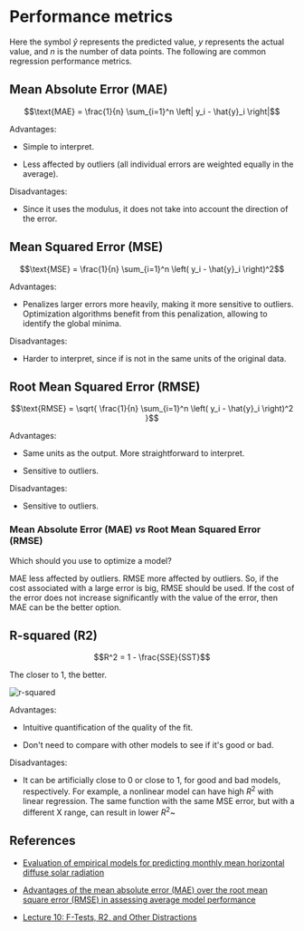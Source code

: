 # Performance metrics

Here the symbol $\hat{y}$ represents the predicted value, $y$ represents the actual value, and $n$ is the number of data points. The following are common regression performance metrics. 


## Mean Absolute Error (MAE)

$$\text{MAE} = \frac{1}{n} \sum_{i=1}^n \left| y_i - \hat{y}_i \right|$$

Advantages:

- Simple to interpret.

- Less affected by outliers (all individual errors are weighted equally in the average).


Disadvantages: 

- Since it uses the modulus, it does not take into account the direction of the error.


## Mean Squared Error (MSE)

$$\text{MSE} = \frac{1}{n} \sum_{i=1}^n \left( y_i - \hat{y}_i \right)^2$$

Advantages:

- Penalizes larger errors more heavily, making it more sensitive to outliers. Optimization algorithms benefit from this penalization, allowing to identify the global minima. 


Disadvantages: 

- Harder to interpret, since if is not in the same units of the original data.


## Root Mean Squared Error (RMSE)

$$\text{RMSE} = \sqrt{ \frac{1}{n} \sum_{i=1}^n \left( y_i - \hat{y}_i \right)^2 }$$

Advantages:

- Same units as the output. More straightforward to interpret.

- Sensitive to outliers.


Disadvantages: 

- Sensitive to outliers.


### Mean Absolute Error (MAE) *vs* Root Mean Squared Error (RMSE)

Which should you use to optimize a model? 

MAE less affected by outliers. RMSE more affected by outliers. So, if the cost associated with a large error is big, RMSE should be used. If the cost of the error does not increase significantly with the value of the error, then MAE can be the better option.


## R-squared (R2)

$$R^2 = 1 - \frac{SSE}{SST}$$

The closer to 1, the better.

![r-squared](../../_static/r-squared.png)

Advantages:

- Intuitive quantification of the quality of the fit.

- Don't need to compare with other models to see if it's good or bad. 


Disadvantages:

- It can be artificially close to 0 or close to 1, for good and bad models, respectively. For example, a nonlinear model can have high $R^2$ with linear regression. The same function with the same MSE error, but with a different X range, can result in lower $R^2$~


## References

- [Evaluation of empirical models for predicting monthly mean horizontal diffuse solar radiation](https://doi.org/10.1016/j.rser.2015.11.058)

- [Advantages of the mean absolute error (MAE) over the root mean square error (RMSE) in assessing average model performance ](http://dx.doi.org/10.3354/cr030079)

- [Lecture 10: F-Tests, R2, and Other Distractions](https://www.stat.cmu.edu/~cshalizi/mreg/15/lectures/10/lecture-10.pdf)